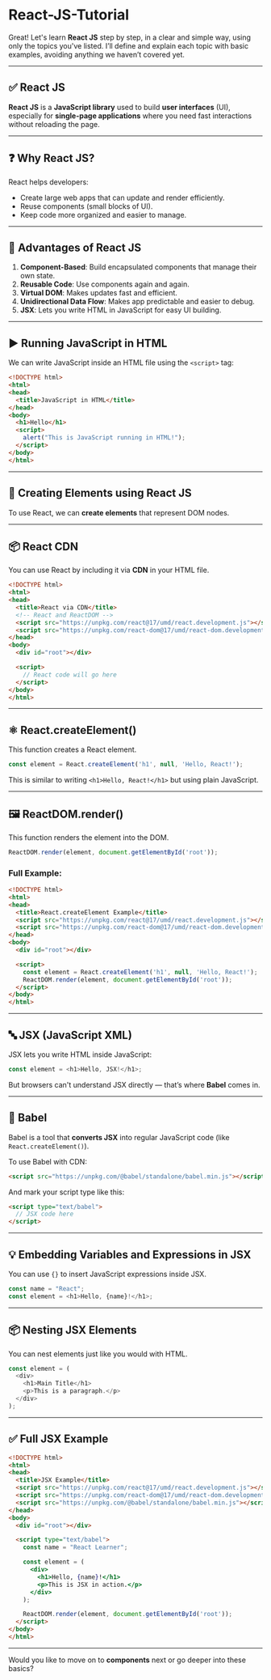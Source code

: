 # React-JS-Tutorial

Great! Let's learn **React JS** step by step, in a clear and simple way, using only the topics you've listed. I’ll define and explain each topic with basic examples, avoiding anything we haven’t covered yet.

---

## ✅ **React JS**

**React JS** is a **JavaScript library** used to build **user interfaces** (UI), especially for **single-page applications** where you need fast interactions without reloading the page.

---

## ❓ Why React JS?

React helps developers:

* Create large web apps that can update and render efficiently.
* Reuse components (small blocks of UI).
* Keep code more organized and easier to manage.

---

## 🌟 Advantages of React JS

1. **Component-Based**: Build encapsulated components that manage their own state.
2. **Reusable Code**: Use components again and again.
3. **Virtual DOM**: Makes updates fast and efficient.
4. **Unidirectional Data Flow**: Makes app predictable and easier to debug.
5. **JSX**: Lets you write HTML in JavaScript for easy UI building.

---

## ▶️ Running JavaScript in HTML

We can write JavaScript inside an HTML file using the `<script>` tag:

```html
<!DOCTYPE html>
<html>
<head>
  <title>JavaScript in HTML</title>
</head>
<body>
  <h1>Hello</h1>
  <script>
    alert("This is JavaScript running in HTML!");
  </script>
</body>
</html>
```

---

## 🔨 Creating Elements using React JS

To use React, we can **create elements** that represent DOM nodes.

---

## 📦 React CDN

You can use React by including it via **CDN** in your HTML file.

```html
<!DOCTYPE html>
<html>
<head>
  <title>React via CDN</title>
  <!-- React and ReactDOM -->
  <script src="https://unpkg.com/react@17/umd/react.development.js"></script>
  <script src="https://unpkg.com/react-dom@17/umd/react-dom.development.js"></script>
</head>
<body>
  <div id="root"></div>

  <script>
    // React code will go here
  </script>
</body>
</html>
```

---

## ⚛️ React.createElement()

This function creates a React element.

```js
const element = React.createElement('h1', null, 'Hello, React!');
```

This is similar to writing `<h1>Hello, React!</h1>` but using plain JavaScript.

---

## 🖼️ ReactDOM.render()

This function renders the element into the DOM.

```js
ReactDOM.render(element, document.getElementById('root'));
```

### Full Example:

```html
<!DOCTYPE html>
<html>
<head>
  <title>React.createElement Example</title>
  <script src="https://unpkg.com/react@17/umd/react.development.js"></script>
  <script src="https://unpkg.com/react-dom@17/umd/react-dom.development.js"></script>
</head>
<body>
  <div id="root"></div>

  <script>
    const element = React.createElement('h1', null, 'Hello, React!');
    ReactDOM.render(element, document.getElementById('root'));
  </script>
</body>
</html>
```

---

## 🔤 JSX (JavaScript XML)

JSX lets you write HTML inside JavaScript:

```js
const element = <h1>Hello, JSX!</h1>;
```

But browsers can't understand JSX directly — that’s where **Babel** comes in.

---

## 🧠 Babel

Babel is a tool that **converts JSX** into regular JavaScript code (like `React.createElement()`).

To use Babel with CDN:

```html
<script src="https://unpkg.com/@babel/standalone/babel.min.js"></script>
```

And mark your script type like this:

```html
<script type="text/babel">
  // JSX code here
</script>
```

---

## 💡 Embedding Variables and Expressions in JSX

You can use `{}` to insert JavaScript expressions inside JSX.

```js
const name = "React";
const element = <h1>Hello, {name}!</h1>;
```

---

## 📦 Nesting JSX Elements

You can nest elements just like you would with HTML.

```js
const element = (
  <div>
    <h1>Main Title</h1>
    <p>This is a paragraph.</p>
  </div>
);
```

---

## ✅ Full JSX Example

```html
<!DOCTYPE html>
<html>
<head>
  <title>JSX Example</title>
  <script src="https://unpkg.com/react@17/umd/react.development.js"></script>
  <script src="https://unpkg.com/react-dom@17/umd/react-dom.development.js"></script>
  <script src="https://unpkg.com/@babel/standalone/babel.min.js"></script>
</head>
<body>
  <div id="root"></div>

  <script type="text/babel">
    const name = "React Learner";

    const element = (
      <div>
        <h1>Hello, {name}!</h1>
        <p>This is JSX in action.</p>
      </div>
    );

    ReactDOM.render(element, document.getElementById('root'));
  </script>
</body>
</html>
```

---

Would you like to move on to **components** next or go deeper into these basics?
